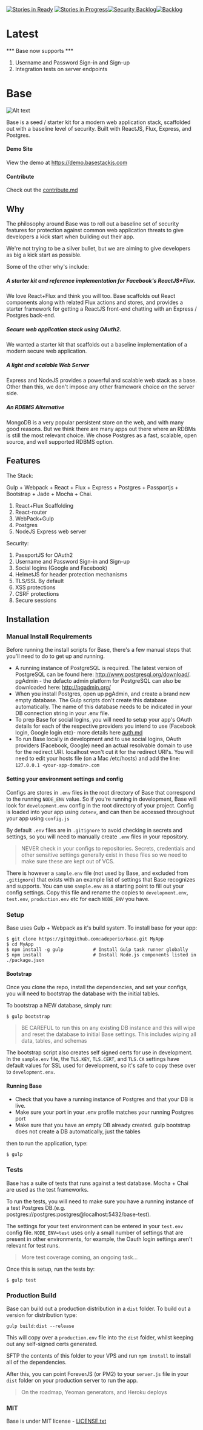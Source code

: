 [![Stories in Ready](https://badge.waffle.io/adeperio/base.png?label=ready&title=Ready)](https://waffle.io/adeperio/base) [![Stories in Progress](https://badge.waffle.io/adeperio/base.svg?label=in%20progress&title=In%20Progress)](http://waffle.io/adeperio/base)[![Security Backlog](https://badge.waffle.io/adeperio/base.svg?label=security&title=security)](http://waffle.io/adeperio/base)[![Backlog](https://badge.waffle.io/adeperio/base.svg?label=backlog&title=backlog)](http://waffle.io/adeperio/base)

# Latest
*** Base now supports ***
1. Username and Password Sign-in and Sign-up
2. Integration tests on server endpoints

# Base
![Alt text](/logo.png?raw=true "Base")

Base is a seed / starter kit for a modern web application stack, scaffolded out with a baseline level of security. Built with ReactJS, Flux, Express, and Postgres.

#### Demo Site

View the demo at https://demo.basestackjs.com

#### Contribute

Check out the [contribute.md](contribute.md)

## Why

The philosophy around Base was to roll out a baseline set of security features for protection against common web application threats to give developers a kick start when building out their app.

We're not trying to be a silver bullet, but we are aiming to give developers as big a kick start as possible.

Some of the other why's include:

##### A starter kit and reference implementation for Facebook's ReactJS+Flux.
We love React+Flux and think you will too. Base scaffolds out React components along with related Flux actions and stores, and provides a starter framework for getting a ReactJS front-end chatting with an Express / Postgres back-end.

##### Secure web application stack using OAuth2.
We wanted a starter kit that scaffolds out a baseline implementation of a modern secure web application.

##### A light and scalable Web Server
Express and NodeJS provides a powerful and scalable web stack as a base. Other than this, we don't impose any other framework choice on the server side.

##### An RDBMS Alternative
MongoDB is a very popular persistent store on the web, and with many good reasons. But we think there are many apps out there where an RDBMs is still the most relevant choice. We chose Postgres as a fast, scalable, open source, and well supported RDBMS option.

## Features

The Stack:

Gulp + Webpack + React + Flux + Express + Postgres + Passportjs + Bootstrap + Jade + Mocha + Chai.

1. React+Flux Scaffolding
2. React-router
3. WebPack+Gulp
4. Postgres
5. NodeJS Express web server  

Security:

1. PassportJS for OAuth2
2. Username and Password Sign-in and Sign-up
3. Social logins (Google and Facebook)
4. HelmetJS for header protection mechanisms
5. TLS/SSL By default
6. XSS protections
7. CSRF protections
8. Secure sessions

## Installation

### Manual Install Requirements

Before running the install scripts for Base, there's a few manual steps that you'll need to do to get up and running.

* A running instance of PostgreSQL is required. The latest version of PostgreSQL can be found here: http://www.postgresql.org/download/. pgAdmin - the defacto admin platform for PostgreSQL can also be downloaded here: http://pgadmin.org/
* When you install Postgres, open up pgAdmin, and create a brand new empty database. The Gulp scripts don't create this database automatically. The name of this database needs to be indicated in your DB connection string in your .env file.
* To prep Base for social logins, you will need to setup your app's OAuth details for each of the respective providers you intend to use (Facebook login, Google login etc)- more details here [auth.md](docs/auth.md)
* To run Base locally in development and to use social logins, OAuth providers (Facebook, Google) need an actual resolvable domain to use for the redirect URI. localhost won't cut it for the redirect URI's. You will need to edit your hosts file (on a Mac /etc/hosts) and add the line: `127.0.0.1 <your-app-domain>.com`


#### Setting your environment settings and config

Configs are stores in `.env` files in the root directory of Base that correspond to the running `NODE_ENV` value. So if you're running in development, Base will look for `development.env` config in the root directory of your project. Config is loaded into your app using `dotenv`, and can then be accessed throughout your app using `config.js`

By default `.env` files are in `.gitignore` to avoid checking in secrets and settings, so you will need to manually create `.env` files in your repository.

> NEVER check in your configs to repositories. Secrets, credentials and other sensitive settings generally exist in these files
> so we need to make sure these are kept out of VCS.

There is however a `sample.env` file (not used by Base, and excluded from `.gitignore`) that exists with an example list of settings that Base recognizes and supports. You can use `sample.env` as a starting point to fill out your config settings. Copy this file and rename the copies to `development.env`, `test.env`, `production.env` etc for each `NODE_ENV` you have.

### Setup

Base uses Gulp + Webpack as it's build system. To install base for your app:

```shell
$ git clone https://git@github.com:adeperio/base.git MyApp
$ cd MyApp
$ npm install -g gulp           # Install Gulp task runner globally
$ npm install                   # Install Node.js components listed in ./package.json
```


#### Bootstrap

Once you clone the repo, install the dependencies, and set your configs, you will need to bootstrap the database with the initial tables.

To bootstrap a NEW database, simply run:

```shell
$ gulp bootstrap
```
> BE CAREFUL to run this on any existing DB instance and this will wipe and reset the database to initial Base settings. This includes wiping all data, tables, and schemas

The bootstrap script also creates self signed certs for use in development. In the `sample.env` file, the `TLS.KEY`, `TLS.CERT`, and `TLS.CA` settings have default values for SSL used for development, so it's safe to copy these over to `development.env`.

#### Running Base

* Check that you have a running instance of Postgres and that your DB is live.
* Make sure your port in your .env profile matches your running Postgres port
* Make sure that you have an empty DB already created. gulp bootstrap does not create a DB automatically, just the tables

then to run the application, type:

```shell
$ gulp
```

### Tests

Base has a suite of tests that runs against a test database. Mocha + Chai are used as the test frameworks.

To run the tests, you will need to make sure you have a running instance of a test Postgres DB.(e.g. postgres://postgres:postgres@localhost:5432/base-test).

The settings for your test environment can be entered in your `test.env` config file. `NODE_ENV=test` uses only a small number of settings that are present in other environments, for example, the Oauth login settings aren't relevant for test runs.

> More test coverage coming, an ongoing task...

Once this is setup, run the tests by:

```shell
$ gulp test
```

### Production Build

Base can build out a production distribution in a `dist` folder. To build out a version for distribution type:

```shell
gulp build:dist --release
```

This will copy over a `production.env` file into the `dist` folder, whilst keeping out any self-signed certs generated.

SFTP the contents of this folder to your VPS and run `npm install` to install all of the dependencies.

After this, you can point ForeverJS (or PM2) to your `server.js` file in your `dist` folder on your production server to run the app.

> On the roadmap, Yeoman generators, and Heroku deploys

### MIT
Base is under MIT license - [LICENSE.txt](LICENSE.txt)
